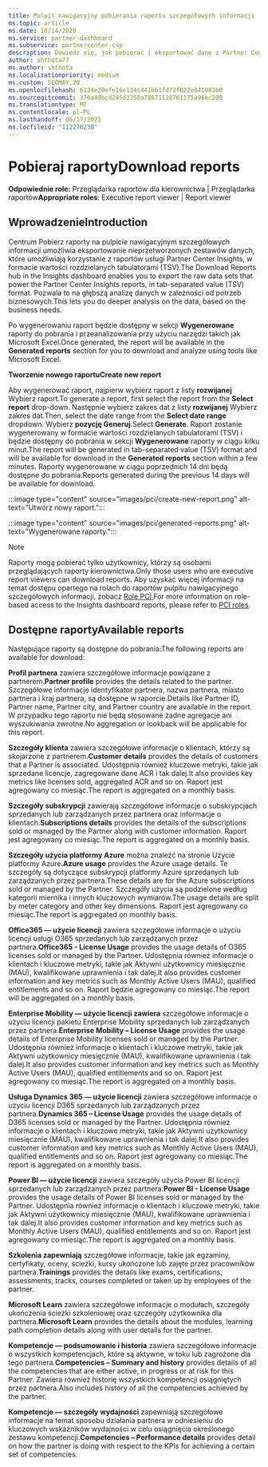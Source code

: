 ```yaml
---
title: Pulpit nawigacyjny pobierania raportu szczegółowych informacji
ms.topic: article
ms.date: 10/14/2020
ms.service: partner-dashboard
ms.subservice: partnercenter-csp
description: Dowiedz się, jak pobierać i eksportować dane z Partner Center pulpitu nawigacyjnego raportowania oraz z raportów Partner Center Insights.
author: shthota77
ms.author: shthota
ms.localizationpriority: medium
ms.custom: SEOMAY.20
ms.openlocfilehash: 6124e20efe16e134c441bb1fd72f022e841083b0
ms.sourcegitcommit: 376a49bcd245d3358a78871128761175a96ec200
ms.translationtype: MT
ms.contentlocale: pl-PL
ms.lasthandoff: 06/17/2021
ms.locfileid: "112276238"
---
```

# <a name="download-reports"></a><span data-ttu-id="a88da-103">Pobieraj raporty</span><span class="sxs-lookup"><span data-stu-id="a88da-103">Download reports</span></span>

<span data-ttu-id="a88da-104">**Odpowiednie role:** Przeglądarka raportów dla kierownictwa | Przeglądarka raportów</span><span class="sxs-lookup"><span data-stu-id="a88da-104">**Appropriate roles**: Executive report viewer | Report viewer</span></span>

## <a name="introduction"></a><span data-ttu-id="a88da-105">Wprowadzenie</span><span class="sxs-lookup"><span data-stu-id="a88da-105">Introduction</span></span>

<span data-ttu-id="a88da-106">Centrum Pobierz raporty na pulpicie nawigacyjnym szczegółowych informacji umożliwia eksportowanie nieprzetworzonych zestawów danych, które umożliwiają korzystanie z raportów usługi Partner Center Insights, w formacie wartości rozdzielanych tabulatorami (TSV).</span><span class="sxs-lookup"><span data-stu-id="a88da-106">The Download Reports hub in the Insights dashboard enables you to export the raw data sets that power the Partner Center Insights reports, in tab-separated value (TSV) format.</span></span> <span data-ttu-id="a88da-107">Pozwala to na głębszą analizę danych w zależności od potrzeb biznesowych.</span><span class="sxs-lookup"><span data-stu-id="a88da-107">This lets you do deeper analysis on the data, based on the business needs.</span></span>

<span data-ttu-id="a88da-108">Po wygenerowaniu raport będzie dostępny w sekcji **Wygenerowane** raporty do pobrania i przeanalizowania przy użyciu narzędzi takich jak Microsoft Excel.</span><span class="sxs-lookup"><span data-stu-id="a88da-108">Once generated, the report  will be available in the **Generated reports** section for you to download and analyze using tools like Microsoft Excel.</span></span>

<span data-ttu-id="a88da-109">**Tworzenie nowego raportu**</span><span class="sxs-lookup"><span data-stu-id="a88da-109">**Create new report**</span></span>

<span data-ttu-id="a88da-110">Aby wygenerować raport, najpierw wybierz raport z listy **rozwijanej** Wybierz raport.</span><span class="sxs-lookup"><span data-stu-id="a88da-110">To generate a report, first select the report from the **Select report** drop-down.</span></span> <span data-ttu-id="a88da-111">Następnie wybierz zakres dat z listy **rozwijanej** Wybierz zakres dat.</span><span class="sxs-lookup"><span data-stu-id="a88da-111">Then, select the date range from the **Select date range** dropdown.</span></span> <span data-ttu-id="a88da-112">Wybierz **pozycję Generuj**.</span><span class="sxs-lookup"><span data-stu-id="a88da-112">Select **Generate**.</span></span> <span data-ttu-id="a88da-113">Raport zostanie wygenerowany w formacie wartości rozdzielanych tabulatorami (TSV) i będzie dostępny do pobrania w sekcji **Wygenerowane** raporty w ciągu kilku minut.</span><span class="sxs-lookup"><span data-stu-id="a88da-113">The report will be generated in tab-separated value (TSV) format and will be available for download in the **Generated reports** section within a few minutes.</span></span> <span data-ttu-id="a88da-114">Raporty wygenerowane w ciągu poprzednich 14 dni będą dostępne do pobrania.</span><span class="sxs-lookup"><span data-stu-id="a88da-114">Reports generated during the previous 14 days will be available for download.</span></span>

:::image type="content" source="images/pci/create-new-report.png" alt-text="Utwórz nowy raport.":::

:::image type="content" source="images/pci/generated-reports.png" alt-text="Wygenerowane raporty.":::

>[!NOTE] 
><span data-ttu-id="a88da-117">Raporty mogą pobierać tylko użytkownicy, którzy są osobami przeglądających raporty kierownictwa.</span><span class="sxs-lookup"><span data-stu-id="a88da-117">Only those users who are executive report viewers can download reports.</span></span> <span data-ttu-id="a88da-118">Aby uzyskać więcej informacji na temat dostępu opartego na rolach do raportów pulpitu nawigacyjnego szczegółowych informacji, zobacz [Role PCI.](pci-roles.md)</span><span class="sxs-lookup"><span data-stu-id="a88da-118">For more information on role-based access to the Insights dashboard reports, please refer to [PCI roles](pci-roles.md).</span></span> 

## <a name="available-reports"></a><span data-ttu-id="a88da-119">Dostępne raporty</span><span class="sxs-lookup"><span data-stu-id="a88da-119">Available reports</span></span>

<span data-ttu-id="a88da-120">Następujące raporty są dostępne do pobrania:</span><span class="sxs-lookup"><span data-stu-id="a88da-120">The following reports are available for download:</span></span>

<span data-ttu-id="a88da-121">**Profil partnera** zawiera szczegółowe informacje powiązane z partnerem.</span><span class="sxs-lookup"><span data-stu-id="a88da-121">**Partner profile** provides the details related to the partner.</span></span> <span data-ttu-id="a88da-122">Szczegółowe informacje identyfikator partnera, nazwa partnera, miasto partnera i kraj partnera, są dostępne w raporcie.</span><span class="sxs-lookup"><span data-stu-id="a88da-122">Details like Partner ID, Partner name, Partner city, and Partner country are available in the report.</span></span> <span data-ttu-id="a88da-123">W przypadku tego raportu nie będą stosowane żadne agregacje ani wyszukiwania zwrotne.</span><span class="sxs-lookup"><span data-stu-id="a88da-123">No aggregation or lookback will be applicable for this report.</span></span>

<span data-ttu-id="a88da-124">**Szczegóły klienta** zawiera szczegółowe informacje o klientach, którzy są skojarzone z partnerem.</span><span class="sxs-lookup"><span data-stu-id="a88da-124">**Customer details** provides the details of customers that a Partner is associated.</span></span> <span data-ttu-id="a88da-125">Udostępnia również kluczowe metryki, takie jak sprzedane licencje, zagregowane dane ACR i tak dalej.</span><span class="sxs-lookup"><span data-stu-id="a88da-125">It also provides key metrics like licenses sold, aggregated ACR and so on.</span></span> <span data-ttu-id="a88da-126">Raport jest agregowany co miesiąc.</span><span class="sxs-lookup"><span data-stu-id="a88da-126">The report is aggregated on a monthly basis.</span></span>

<span data-ttu-id="a88da-127">**Szczegóły subskrypcji** zawierają szczegółowe informacje o subskrypcjach sprzedanych lub zarządzanych przez partnera oraz informacje o klientach.</span><span class="sxs-lookup"><span data-stu-id="a88da-127">**Subscriptions details** provides the details of the subscriptions sold or managed by the Partner along with customer information.</span></span> <span data-ttu-id="a88da-128">Raport jest agregowany co miesiąc.</span><span class="sxs-lookup"><span data-stu-id="a88da-128">The report is aggregated on a monthly basis.</span></span>

<span data-ttu-id="a88da-129">**Szczegóły użycia platformy Azure** można znaleźć na stronie Użycie platformy Azure.</span><span class="sxs-lookup"><span data-stu-id="a88da-129">**Azure usage** provides the Azure usage details.</span></span> <span data-ttu-id="a88da-130">Te szczegóły są dotyczące subskrypcji platformy Azure sprzedanych lub zarządzanych przez partnera.</span><span class="sxs-lookup"><span data-stu-id="a88da-130">These details are for the Azure subscriptions sold or managed by the Partner.</span></span> <span data-ttu-id="a88da-131">Szczegóły użycia są podzielone według kategorii miernika i innych kluczowych wymiarów.</span><span class="sxs-lookup"><span data-stu-id="a88da-131">The usage details are split by meter category and other key dimensions.</span></span> <span data-ttu-id="a88da-132">Raport jest agregowany co miesiąc.</span><span class="sxs-lookup"><span data-stu-id="a88da-132">The report is aggregated on monthly basis.</span></span>

<span data-ttu-id="a88da-133">**Office365 — użycie licencji** zawiera szczegółowe informacje o użyciu licencji usługi O365 sprzedanych lub zarządzanych przez partnera.</span><span class="sxs-lookup"><span data-stu-id="a88da-133">**Office365 - License Usage** provides the usage details of O365 licenses sold or managed by the Partner.</span></span> <span data-ttu-id="a88da-134">Udostępnia również informacje o klientach i kluczowe metryki, takie jak Aktywni użytkownicy miesięcznie (MAU), kwalifikowane uprawnienia i tak dalej.</span><span class="sxs-lookup"><span data-stu-id="a88da-134">It also provides customer information and key metrics such as Monthly Active Users (MAU), qualified entitlements and so on.</span></span> <span data-ttu-id="a88da-135">Raport będzie agregowany co miesiąc.</span><span class="sxs-lookup"><span data-stu-id="a88da-135">The report will be aggregated on a monthly basis.</span></span>

<span data-ttu-id="a88da-136">**Enterprise Mobility — użycie licencji zawiera**  szczegółowe informacje o użyciu licencji pakietu Enterprise Mobility sprzedanych lub zarządzanych przez partnera.</span><span class="sxs-lookup"><span data-stu-id="a88da-136">**Enterprise Mobility – License Usage**  provides the usage details of Enterprise Mobility licenses sold or managed by the Partner.</span></span> <span data-ttu-id="a88da-137">Udostępnia również informacje o klientach i kluczowe metryki, takie jak Aktywni użytkownicy miesięcznie (MAU), kwalifikowane uprawnienia i tak dalej.</span><span class="sxs-lookup"><span data-stu-id="a88da-137">It also provides customer information and key metrics such as Monthly Active Users (MAU), qualified entitlements and so on.</span></span> <span data-ttu-id="a88da-138">Raport jest agregowany co miesiąc.</span><span class="sxs-lookup"><span data-stu-id="a88da-138">The report is aggregated on a monthly basis.</span></span>

<span data-ttu-id="a88da-139">**Usługa Dynamics 365 — użycie licencji** zawiera szczegółowe informacje o użyciu licencji D365 sprzedanych lub zarządzanych przez partnera.</span><span class="sxs-lookup"><span data-stu-id="a88da-139">**Dynamics 365 – License Usage** provides the usage details of D365 licenses sold or managed by the Partner.</span></span> <span data-ttu-id="a88da-140">Udostępnia również informacje o klientach i kluczowe metryki, takie jak Aktywni użytkownicy miesięcznie (MAU), kwalifikowane uprawnienia i tak dalej.</span><span class="sxs-lookup"><span data-stu-id="a88da-140">It also provides customer information and key metrics such as Monthly Active Users (MAU), qualified entitlements and so on.</span></span> <span data-ttu-id="a88da-141">Raport jest agregowany co miesiąc.</span><span class="sxs-lookup"><span data-stu-id="a88da-141">The report is aggregated on a monthly basis.</span></span>

<span data-ttu-id="a88da-142">**Power BI — użycie licencji** zawiera szczegóły użycia Power BI licencji sprzedanych lub zarządzanych przez partnera.</span><span class="sxs-lookup"><span data-stu-id="a88da-142">**Power BI - License Usage** provides the usage details of Power BI licenses sold or managed by the Partner.</span></span> <span data-ttu-id="a88da-143">Udostępnia również informacje o klientach i kluczowe metryki, takie jak Aktywni użytkownicy miesięcznie (MAU), kwalifikowane uprawnienia i tak dalej.</span><span class="sxs-lookup"><span data-stu-id="a88da-143">It also provides customer information and key metrics such as Monthly Active Users (MAU), qualified entitlements and so on.</span></span> <span data-ttu-id="a88da-144">Raport jest agregowany co miesiąc.</span><span class="sxs-lookup"><span data-stu-id="a88da-144">The report is aggregated on a monthly basis.</span></span>

<span data-ttu-id="a88da-145">**Szkolenia zapewniają** szczegółowe informacje, takie jak egzaminy, certyfikaty, oceny, ścieżki, kursy ukończone lub zajęte przez pracowników partnera.</span><span class="sxs-lookup"><span data-stu-id="a88da-145">**Trainings** provides the details like exams, certifications, assessments, tracks, courses completed or taken up by employees of the partner.</span></span>

<span data-ttu-id="a88da-146">**Microsoft Learn** zawiera szczegółowe informacje o modułach, szczegóły ukończenia ścieżki szkoleniowej oraz szczegóły użytkownika dla partnera.</span><span class="sxs-lookup"><span data-stu-id="a88da-146">**Microsoft Learn** provides the details about the modules, learning path completion details along with user details for the partner.</span></span>

<span data-ttu-id="a88da-147">**Kompetencje — podsumowanie i historia** zawiera szczegółowe informacje o wszystkich kompetencjach, które są aktywne, w toku lub zagrożone dla tego partnera.</span><span class="sxs-lookup"><span data-stu-id="a88da-147">**Competencies – Summary and history** provides details of all the competencies that are either active, in progress or at risk for this Partner.</span></span> <span data-ttu-id="a88da-148">Zawiera również historię wszystkich kompetencji osiągniętych przez partnera.</span><span class="sxs-lookup"><span data-stu-id="a88da-148">Also includes history of all the competencies achieved by the partner.</span></span>

<span data-ttu-id="a88da-149">**Kompetencje — szczegóły wydajności** zapewniają szczegółowe informacje na temat sposobu działania partnera w odniesieniu do kluczowych wskaźników wydajności w celu osiągnięcia określonego zestawu kompetencji.</span><span class="sxs-lookup"><span data-stu-id="a88da-149">**Competencies – Performance details** provides detail on how the partner is doing with respect to the KPIs for achieving a certain set of competencies.</span></span>

